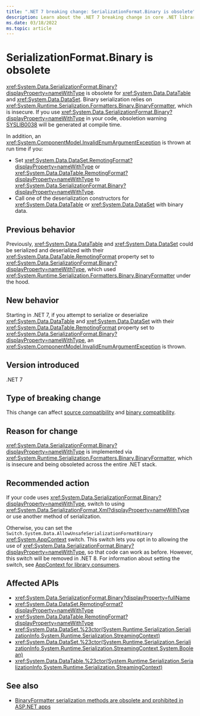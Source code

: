 ```yaml
---
title: ".NET 7 breaking change: SerializationFormat.Binary is obsolete"
description: Learn about the .NET 7 breaking change in core .NET libraries where binary serialization and deserialization of DataSet and DataTable objects is obsolete.
ms.date: 03/18/2022
ms.topic: article
---
```

# SerializationFormat.Binary is obsolete

<xref:System.Data.SerializationFormat.Binary?displayProperty=nameWithType> is obsolete for <xref:System.Data.DataTable> and <xref:System.Data.DataSet>. Binary serialization relies on <xref:System.Runtime.Serialization.Formatters.Binary.BinaryFormatter>, which is insecure. If you use <xref:System.Data.SerializationFormat.Binary?displayProperty=nameWithType> in your code, obsoletion warning [SYSLIB0038](../../../../fundamentals/syslib-diagnostics/syslib0038.md) will be generated at compile time.

In addition, an <xref:System.ComponentModel.InvalidEnumArgumentException> is thrown at run time if you:

- Set <xref:System.Data.DataSet.RemotingFormat?displayProperty=nameWithType> or <xref:System.Data.DataTable.RemotingFormat?displayProperty=nameWithType> to <xref:System.Data.SerializationFormat.Binary?displayProperty=nameWithType>.
- Call one of the deserialization constructors for <xref:System.Data.DataTable> or <xref:System.Data.DataSet> with binary data.

## Previous behavior

Previously, <xref:System.Data.DataTable> and <xref:System.Data.DataSet> could be serialized and deserialized with their <xref:System.Data.DataTable.RemotingFormat> property set to <xref:System.Data.SerializationFormat.Binary?displayProperty=nameWithType>, which used <xref:System.Runtime.Serialization.Formatters.Binary.BinaryFormatter> under the hood.

## New behavior

Starting in .NET 7, if you attempt to serialize or deserialize <xref:System.Data.DataTable> and <xref:System.Data.DataSet> with their <xref:System.Data.DataTable.RemotingFormat> property set to <xref:System.Data.SerializationFormat.Binary?displayProperty=nameWithType>, an <xref:System.ComponentModel.InvalidEnumArgumentException> is thrown.

## Version introduced

.NET 7

## Type of breaking change

This change can affect [source compatibility](../../categories.md#source-compatibility) and [binary compatibility](../../categories.md#binary-compatibility).

## Reason for change

<xref:System.Data.SerializationFormat.Binary?displayProperty=nameWithType> is implemented via <xref:System.Runtime.Serialization.Formatters.Binary.BinaryFormatter>, which is insecure and being obsoleted across the entire .NET stack.

## Recommended action

If your code uses <xref:System.Data.SerializationFormat.Binary?displayProperty=nameWithType>, switch to using <xref:System.Data.SerializationFormat.Xml?displayProperty=nameWithType> or use another method of serialization.

Otherwise, you can set the `Switch.System.Data.AllowUnsafeSerializationFormatBinary` <xref:System.AppContext> switch. This switch lets you opt in to allowing the use of <xref:System.Data.SerializationFormat.Binary?displayProperty=nameWithType>, so that code can work as before. However, this switch will be removed in .NET 8. For information about setting the switch, see [AppContext for library consumers](/dotnet/api/system.appcontext#appcontext-for-library-consumers).

## Affected APIs

- <xref:System.Data.SerializationFormat.Binary?displayProperty=fullName>
- <xref:System.Data.DataSet.RemotingFormat?displayProperty=nameWithType>
- <xref:System.Data.DataTable.RemotingFormat?displayProperty=nameWithType>
- <xref:System.Data.DataSet.%23ctor(System.Runtime.Serialization.SerializationInfo,System.Runtime.Serialization.StreamingContext)>
- <xref:System.Data.DataSet.%23ctor(System.Runtime.Serialization.SerializationInfo,System.Runtime.Serialization.StreamingContext,System.Boolean)>
- <xref:System.Data.DataTable.%23ctor(System.Runtime.Serialization.SerializationInfo,System.Runtime.Serialization.StreamingContext)>

## See also

- [BinaryFormatter serialization methods are obsolete and prohibited in ASP.NET apps](../5.0/binaryformatter-serialization-obsolete.md)
